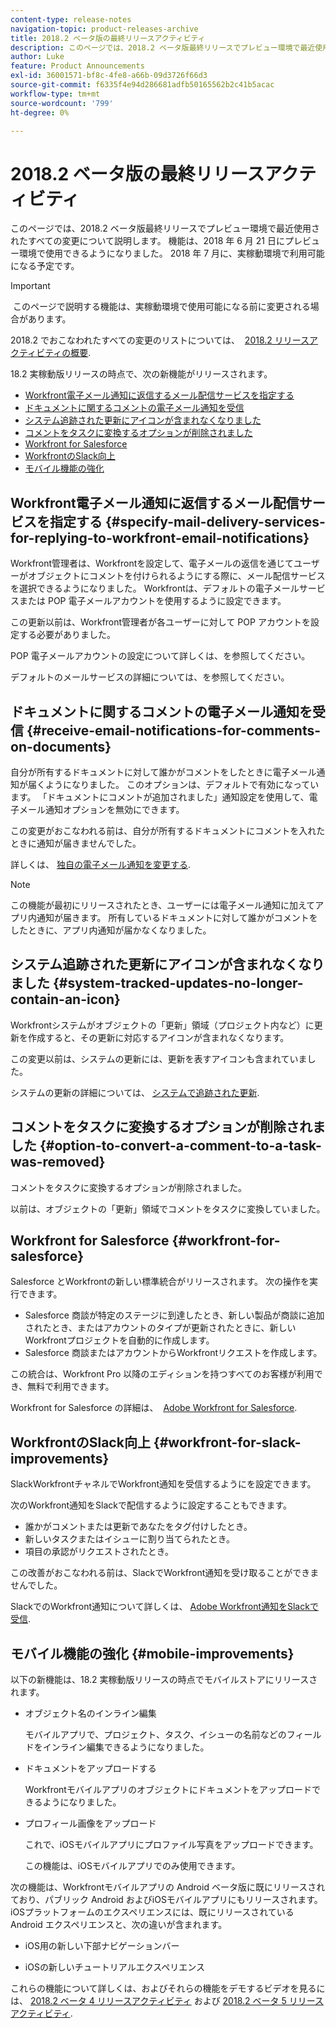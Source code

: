 ```yaml
---
content-type: release-notes
navigation-topic: product-releases-archive
title: 2018.2 ベータ版の最終リリースアクティビティ
description: このページでは、2018.2 ベータ版最終リリースでプレビュー環境で最近使用されたすべての変更について説明します。 機能は、2018 年 6 月 21 日にプレビュー環境で使用できるようになりました。 2018 年 7 月に、実稼動環境で利用可能になる予定です。
author: Luke
feature: Product Announcements
exl-id: 36001571-bf8c-4fe8-a66b-09d3726f66d3
source-git-commit: f6335f4e94d286681adfb50165562b2c41b5acac
workflow-type: tm+mt
source-wordcount: '799'
ht-degree: 0%

---
```


# 2018.2 ベータ版の最終リリースアクティビティ

このページでは、2018.2 ベータ版最終リリースでプレビュー環境で最近使用されたすべての変更について説明します。 機能は、2018 年 6 月 21 日にプレビュー環境で使用できるようになりました。 2018 年 7 月に、実稼動環境で利用可能になる予定です。

>[!IMPORTANT]
>
> このページで説明する機能は、実稼動環境で使用可能になる前に変更される場合があります。

2018.2 でおこなわれたすべての変更のリストについては、  [2018.2 リリースアクティビティの概要](../../../../product-announcements/product-releases/quarterly-release-archive/2018.2-release-activity/2018.2-release-activity-overview.md).

18.2 実稼動版リリースの時点で、次の新機能がリリースされます。

* [Workfront電子メール通知に返信するメール配信サービスを指定する](#specify-mail-delivery-services-for-replying-to-workfront-email-notifications)
* [ドキュメントに関するコメントの電子メール通知を受信](#receive-email-notifications-for-comments-on-documents)
* [システム追跡された更新にアイコンが含まれなくなりました](#system-tracked-updates-no-longer-contain-an-icon)
* [コメントをタスクに変換するオプションが削除されました](#option-to-convert-a-comment-to-a-task-was-removed)
* [Workfront for Salesforce](#workfront-for-salesforce)
* [WorkfrontのSlack向上](#workfront-for-slack-improvements)
* [モバイル機能の強化](#mobile-improvements)

## Workfront電子メール通知に返信するメール配信サービスを指定する {#specify-mail-delivery-services-for-replying-to-workfront-email-notifications}

Workfront管理者は、Workfrontを設定して、電子メールの返信を通じてユーザーがオブジェクトにコメントを付けられるようにする際に、メール配信サービスを選択できるようになりました。 Workfrontは、デフォルトの電子メールサービスまたは POP 電子メールアカウントを使用するように設定できます。

この更新以前は、Workfront管理者が各ユーザーに対して POP アカウントを設定する必要がありました。 

POP 電子メールアカウントの設定について詳しくは、を参照してください。

デフォルトのメールサービスの詳細については、を参照してください。

## ドキュメントに関するコメントの電子メール通知を受信 {#receive-email-notifications-for-comments-on-documents}

自分が所有するドキュメントに対して誰かがコメントをしたときに電子メール通知が届くようになりました。 このオプションは、デフォルトで有効になっています。 「ドキュメントにコメントが追加されました」通知設定を使用して、電子メール通知オプションを無効にできます。

この変更がおこなわれる前は、自分が所有するドキュメントにコメントを入れたときに通知が届きませんでした。 

詳しくは、 [独自の電子メール通知を変更する](../../../../workfront-basics/using-notifications/activate-or-deactivate-your-own-event-notifications.md).

>[!NOTE]
>
この機能が最初にリリースされたとき、ユーザーには電子メール通知に加えてアプリ内通知が届きます。 所有しているドキュメントに対して誰かがコメントをしたときに、アプリ内通知が届かなくなりました。 

## システム追跡された更新にアイコンが含まれなくなりました {#system-tracked-updates-no-longer-contain-an-icon}

Workfrontシステムがオブジェクトの「更新」領域（プロジェクト内など）に更新を作成すると、その更新に対応するアイコンが含まれなくなります。

この変更以前は、システムの更新には、更新を表すアイコンも含まれていました。

システムの更新の詳細については、 [システムで追跡された更新](../../../../administration-and-setup/set-up-workfront/system-tracked-update-feeds/system-tracked-update-feeds.md).

## コメントをタスクに変換するオプションが削除されました {#option-to-convert-a-comment-to-a-task-was-removed}

コメントをタスクに変換するオプションが削除されました。

以前は、オブジェクトの「更新」領域でコメントをタスクに変換していました。

## Workfront for Salesforce {#workfront-for-salesforce}

Salesforce とWorkfrontの新しい標準統合がリリースされます。 次の操作を実行できます。

* Salesforce 商談が特定のステージに到達したとき、新しい製品が商談に追加されたとき、またはアカウントのタイプが更新されたときに、新しいWorkfrontプロジェクトを自動的に作成します。
* Salesforce 商談またはアカウントからWorkfrontリクエストを作成します。

この統合は、Workfront Pro 以降のエディションを持つすべてのお客様が利用でき、無料で利用できます。

Workfront for Salesforce の詳細は、  [Adobe Workfront for Salesforce](../../../../workfront-integrations-and-apps/using-workfront-with-salesforce/workfront-for-salesforce.md).

## WorkfrontのSlack向上 {#workfront-for-slack-improvements}

SlackWorkfrontチャネルでWorkfront通知を受信するようにを設定できます。

次のWorkfront通知をSlackで配信するように設定することもできます。

* 誰かがコメントまたは更新であなたをタグ付けしたとき。
* 新しいタスクまたはイシューに割り当てられたとき。
* 項目の承認がリクエストされたとき。

この改善がおこなわれる前は、SlackでWorkfront通知を受け取ることができませんでした。

SlackでのWorkfront通知について詳しくは、 [Adobe Workfront通知をSlackで受信](../../../../workfront-integrations-and-apps/using-workfront-with-slack/receive-workfront-notifications-in-slack.md).

## モバイル機能の強化 {#mobile-improvements}

以下の新機能は、18.2 実稼動版リリースの時点でモバイルストアにリリースされます。

* オブジェクト名のインライン編集 

  モバイルアプリで、プロジェクト、タスク、イシューの名前などのフィールドをインライン編集できるようになりました。

* ドキュメントをアップロードする 

  Workfrontモバイルアプリのオブジェクトにドキュメントをアップロードできるようになりました。

* プロフィール画像をアップロード 

  これで、iOSモバイルアプリにプロファイル写真をアップロードできます。

  この機能は、iOSモバイルアプリでのみ使用できます。

次の機能は、Workfrontモバイルアプリの Android ベータ版に既にリリースされており、パブリック Android およびiOSモバイルアプリにもリリースされます。 iOSプラットフォームのエクスペリエンスには、既にリリースされている Android エクスペリエンスと、次の違いが含まれます。

* iOS用の新しい下部ナビゲーションバー 

* iOSの新しいチュートリアルエクスペリエンス 

これらの機能について詳しくは、およびそれらの機能をデモするビデオを見るには、 [2018.2 ベータ 4 リリースアクティビティ](../../../../product-announcements/product-releases/quarterly-release-archive/2018.2-release-activity/2018.2-beta-4-release-activity.md) および [2018.2 ベータ 5 リリースアクティビティ](../../../../product-announcements/product-releases/quarterly-release-archive/2018.2-release-activity/2018.2-beta-5-release-activity.md).
